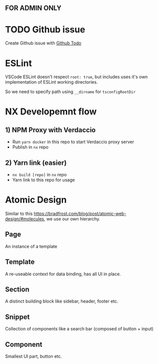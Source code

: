 ## FOR ADMIN ONLY

# TODO Github issue

Create Github issue with [Github Todo](https://github.com/jasonetco/todo)

# ESLint

VSCode ESLint doesn't respect `root: true`, but includes uses it's own implementation of ESLint working directories.

So we need to specify path using `__dirname` for `tsconfigRootDir`

# NX Developemnt flow

## 1) NPM Proxy with Verdaccio

- Run `yarn docker` in this repo to start Verdaccio proxy server
- Publish in `nx` repo

## 2) Yarn link (easier)

- `nx build [repo]` in `nx` repo
- Yarn link to this repo for usage

# Atomic Design

Similar to this https://bradfrost.com/blog/post/atomic-web-design/#molecules, we use our own hierarchy.

## Page

An instance of a template

## Template

A re-useable context for data binding, has all UI in place.

## Section

A distinct building block like sidebar, header, footer etc.

## Snippet

Collection of components like a search bar (composed of button + input)

## Component

Smallest UI part, button etc.
